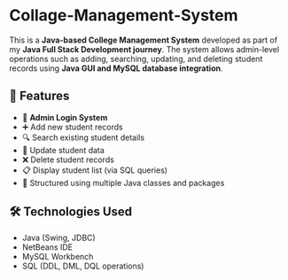 # Collage-Management-System

This is a **Java-based College Management System** developed as part of my **Java Full Stack Development journey**. The system allows admin-level operations such as adding, searching, updating, and deleting student records using **Java GUI and MySQL database integration**.

## 🚀 Features

- 🔐 **Admin Login System**
- ➕ Add new student records
- 🔍 Search existing student details
- 🔄 Update student data
- ❌ Delete student records
- 📋 Display student list (via SQL queries)
- 🧩 Structured using multiple Java classes and packages

## 🛠️ Technologies Used

- Java (Swing, JDBC)
- NetBeans IDE
- MySQL Workbench
- SQL (DDL, DML, DQL operations)
